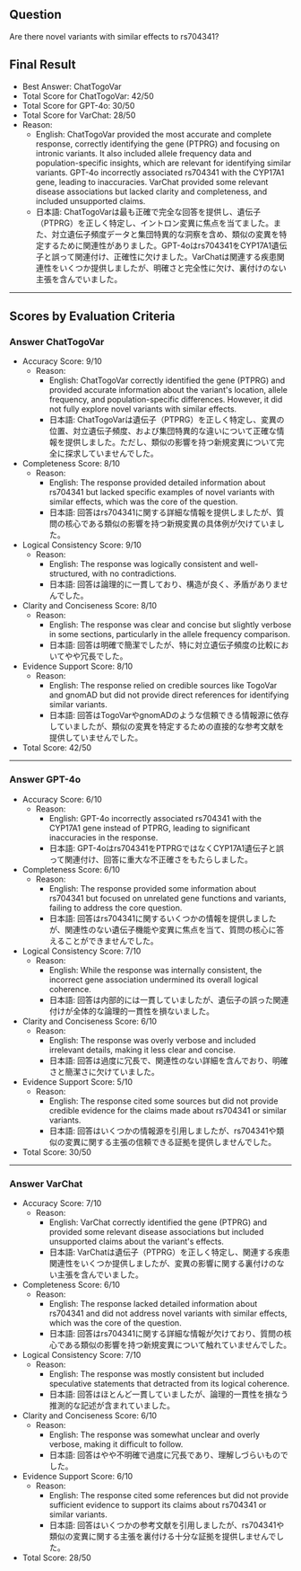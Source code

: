 ## Question

Are there novel variants with similar effects to rs704341?

## Final Result

- Best Answer: ChatTogoVar
- Total Score for ChatTogoVar: 42/50
- Total Score for GPT-4o: 30/50
- Total Score for VarChat: 28/50
- Reason:
  - English: ChatTogoVar provided the most accurate and complete response, correctly identifying the gene (PTPRG) and focusing on intronic variants. It also included allele frequency data and population-specific insights, which are relevant for identifying similar variants. GPT-4o incorrectly associated rs704341 with the CYP17A1 gene, leading to inaccuracies. VarChat provided some relevant disease associations but lacked clarity and completeness, and included unsupported claims.
  - 日本語: ChatTogoVarは最も正確で完全な回答を提供し、遺伝子（PTPRG）を正しく特定し、イントロン変異に焦点を当てました。また、対立遺伝子頻度データと集団特異的な洞察を含め、類似の変異を特定するために関連性がありました。GPT-4oはrs704341をCYP17A1遺伝子と誤って関連付け、正確性に欠けました。VarChatは関連する疾患関連性をいくつか提供しましたが、明確さと完全性に欠け、裏付けのない主張を含んでいました。

---

## Scores by Evaluation Criteria

### Answer ChatTogoVar
- Accuracy Score: 9/10
  - Reason: 
    - English: ChatTogoVar correctly identified the gene (PTPRG) and provided accurate information about the variant's location, allele frequency, and population-specific differences. However, it did not fully explore novel variants with similar effects.
    - 日本語: ChatTogoVarは遺伝子（PTPRG）を正しく特定し、変異の位置、対立遺伝子頻度、および集団特異的な違いについて正確な情報を提供しました。ただし、類似の影響を持つ新規変異について完全に探求していませんでした。
- Completeness Score: 8/10
  - Reason: 
    - English: The response provided detailed information about rs704341 but lacked specific examples of novel variants with similar effects, which was the core of the question.
    - 日本語: 回答はrs704341に関する詳細な情報を提供しましたが、質問の核心である類似の影響を持つ新規変異の具体例が欠けていました。
- Logical Consistency Score: 9/10
  - Reason: 
    - English: The response was logically consistent and well-structured, with no contradictions.
    - 日本語: 回答は論理的に一貫しており、構造が良く、矛盾がありませんでした。
- Clarity and Conciseness Score: 8/10
  - Reason: 
    - English: The response was clear and concise but slightly verbose in some sections, particularly in the allele frequency comparison.
    - 日本語: 回答は明確で簡潔でしたが、特に対立遺伝子頻度の比較においてやや冗長でした。
- Evidence Support Score: 8/10
  - Reason: 
    - English: The response relied on credible sources like TogoVar and gnomAD but did not provide direct references for identifying similar variants.
    - 日本語: 回答はTogoVarやgnomADのような信頼できる情報源に依存していましたが、類似の変異を特定するための直接的な参考文献を提供していませんでした。
- Total Score: 42/50

---

### Answer GPT-4o
- Accuracy Score: 6/10
  - Reason: 
    - English: GPT-4o incorrectly associated rs704341 with the CYP17A1 gene instead of PTPRG, leading to significant inaccuracies in the response.
    - 日本語: GPT-4oはrs704341をPTPRGではなくCYP17A1遺伝子と誤って関連付け、回答に重大な不正確さをもたらしました。
- Completeness Score: 6/10
  - Reason: 
    - English: The response provided some information about rs704341 but focused on unrelated gene functions and variants, failing to address the core question.
    - 日本語: 回答はrs704341に関するいくつかの情報を提供しましたが、関連性のない遺伝子機能や変異に焦点を当て、質問の核心に答えることができませんでした。
- Logical Consistency Score: 7/10
  - Reason: 
    - English: While the response was internally consistent, the incorrect gene association undermined its overall logical coherence.
    - 日本語: 回答は内部的には一貫していましたが、遺伝子の誤った関連付けが全体的な論理的一貫性を損ないました。
- Clarity and Conciseness Score: 6/10
  - Reason: 
    - English: The response was overly verbose and included irrelevant details, making it less clear and concise.
    - 日本語: 回答は過度に冗長で、関連性のない詳細を含んでおり、明確さと簡潔さに欠けていました。
- Evidence Support Score: 5/10
  - Reason: 
    - English: The response cited some sources but did not provide credible evidence for the claims made about rs704341 or similar variants.
    - 日本語: 回答はいくつかの情報源を引用しましたが、rs704341や類似の変異に関する主張の信頼できる証拠を提供しませんでした。
- Total Score: 30/50

---

### Answer VarChat
- Accuracy Score: 7/10
  - Reason: 
    - English: VarChat correctly identified the gene (PTPRG) and provided some relevant disease associations but included unsupported claims about the variant's effects.
    - 日本語: VarChatは遺伝子（PTPRG）を正しく特定し、関連する疾患関連性をいくつか提供しましたが、変異の影響に関する裏付けのない主張を含んでいました。
- Completeness Score: 6/10
  - Reason: 
    - English: The response lacked detailed information about rs704341 and did not address novel variants with similar effects, which was the core of the question.
    - 日本語: 回答はrs704341に関する詳細な情報が欠けており、質問の核心である類似の影響を持つ新規変異について触れていませんでした。
- Logical Consistency Score: 7/10
  - Reason: 
    - English: The response was mostly consistent but included speculative statements that detracted from its logical coherence.
    - 日本語: 回答はほとんど一貫していましたが、論理的一貫性を損なう推測的な記述が含まれていました。
- Clarity and Conciseness Score: 6/10
  - Reason: 
    - English: The response was somewhat unclear and overly verbose, making it difficult to follow.
    - 日本語: 回答はやや不明確で過度に冗長であり、理解しづらいものでした。
- Evidence Support Score: 6/10
  - Reason: 
    - English: The response cited some references but did not provide sufficient evidence to support its claims about rs704341 or similar variants.
    - 日本語: 回答はいくつかの参考文献を引用しましたが、rs704341や類似の変異に関する主張を裏付ける十分な証拠を提供しませんでした。
- Total Score: 28/50